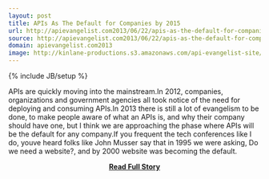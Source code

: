 ```yaml
---
layout: post
title: APIs As The Default for Companies by 2015
url: http://apievangelist.com2013/06/22/apis-as-the-default-for-companies-by-2015/
source: http://apievangelist.com2013/06/22/apis-as-the-default-for-companies-by-2015/
domain: apievangelist.com2013
image: http://kinlane-productions.s3.amazonaws.com/api-evangelist-site/blog/bw-2015.jpg
---
```

{% include JB/setup %}<p>APIs are quickly moving into the mainstream.In 2012, companies, organizations and government agencies all took notice of the need for deploying and consuming APIs.In 2013 there is still a lot of evangelism to be done, to make people aware of what an APIs is, and why their company should have one, but I think we are approaching the phase where APIs will be the default for any company.If you frequent the tech conferences like I do, youve heard folks like John Musser say that in 1995 we were asking, Do we need a website?, and by 2000 website was becoming the default.</p>
<center><p><a href="http://apievangelist.com2013/06/22/apis-as-the-default-for-companies-by-2015/" style='padding:25px; font-sze:18px; font-weight: bold;'>Read Full Story</a></p></center>
